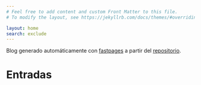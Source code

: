 ```yaml
---
# Feel free to add content and custom Front Matter to this file.
# To modify the layout, see https://jekyllrb.com/docs/themes/#overriding-theme-defaults

layout: home
search: exclude
---
```


Blog generado automáticamente con [fastpages](https://github.com/fastai/fastpages)
a partir del [repositorio](https://github.com/sebastiandres/my_fastpages_copy).

# Entradas